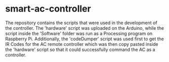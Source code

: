 # smart-ac-controller
The repository contains the scripts that were used in the development of the controller. The 'hardware' script was uploaded on the Arduino, while the script inside the 'Software' folder was run as a Processing program on Raspberry Pi. Additionally, the 'codeDumper' script was used first to get the IR Codes for the AC remote controller which was then copy pasted inside the 'hardware' script so that it could successfully command the AC as a controller.
